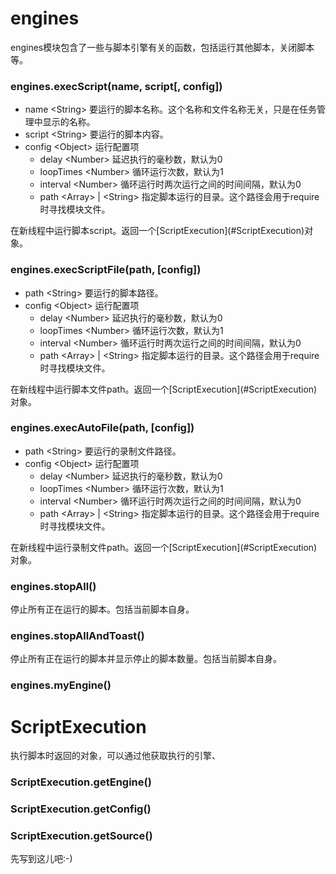# engines

engines模块包含了一些与脚本引擎有关的函数，包括运行其他脚本，关闭脚本等。

### engines.execScript(name, script\[, config\])
* name \<String\> 要运行的脚本名称。这个名称和文件名称无关，只是在任务管理中显示的名称。
* script \<String\> 要运行的脚本内容。
* config \<Object\> 运行配置项
    * delay \<Number\> 延迟执行的毫秒数，默认为0
    * loopTimes \<Number\> 循环运行次数，默认为1
    * interval \<Number\> 循环运行时两次运行之间的时间间隔，默认为0
    * path \<Array\> | \<String\> 指定脚本运行的目录。这个路径会用于require时寻找模块文件。

在新线程中运行脚本script。返回一个\[ScriptExecution\](#ScriptExecution)对象。

### engines.execScriptFile(path, \[config\])
* path \<String\> 要运行的脚本路径。
* config \<Object\> 运行配置项
    * delay \<Number\> 延迟执行的毫秒数，默认为0
    * loopTimes \<Number\> 循环运行次数，默认为1
    * interval \<Number\> 循环运行时两次运行之间的时间间隔，默认为0
    * path \<Array\> | \<String\> 指定脚本运行的目录。这个路径会用于require时寻找模块文件。

在新线程中运行脚本文件path。返回一个\[ScriptExecution\](#ScriptExecution)对象。

### engines.execAutoFile(path, \[config\])
* path \<String\> 要运行的录制文件路径。
* config \<Object\> 运行配置项
    * delay \<Number\> 延迟执行的毫秒数，默认为0
    * loopTimes \<Number\> 循环运行次数，默认为1
    * interval \<Number\> 循环运行时两次运行之间的时间间隔，默认为0
    * path \<Array\> | \<String\> 指定脚本运行的目录。这个路径会用于require时寻找模块文件。

在新线程中运行录制文件path。返回一个\[ScriptExecution\](#ScriptExecution)对象。

### engines.stopAll()

停止所有正在运行的脚本。包括当前脚本自身。

### engines.stopAllAndToast()

停止所有正在运行的脚本并显示停止的脚本数量。包括当前脚本自身。

### engines.myEngine()

# ScriptExecution

执行脚本时返回的对象，可以通过他获取执行的引擎、

### ScriptExecution.getEngine()

### ScriptExecution.getConfig()

### ScriptExecution.getSource()

先写到这儿吧:-)